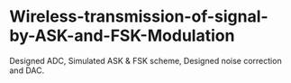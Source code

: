 # Wireless-transmission-of-signal-by-ASK-and-FSK-Modulation
Designed ADC, Simulated ASK & FSK scheme, Designed noise correction and DAC.
